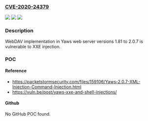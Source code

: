 ### [CVE-2020-24379](https://cve.mitre.org/cgi-bin/cvename.cgi?name=CVE-2020-24379)
![](https://img.shields.io/static/v1?label=Product&message=n%2Fa&color=blue)
![](https://img.shields.io/static/v1?label=Version&message=n%2Fa&color=blue)
![](https://img.shields.io/static/v1?label=Vulnerability&message=n%2Fa&color=brighgreen)

### Description

WebDAV implementation in Yaws web server versions 1.81 to 2.0.7 is vulnerable to XXE injection.

### POC

#### Reference
- https://packetstormsecurity.com/files/159106/Yaws-2.0.7-XML-Injection-Command-Injection.html
- https://vuln.be/post/yaws-xxe-and-shell-injections/

#### Github
No GitHub POC found.

